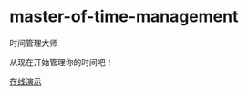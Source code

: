 # master-of-time-management

时间管理大师

从现在开始管理你的时间吧！

[在线演示](https://auroka.github.io/master-of-time-management/index.html)
